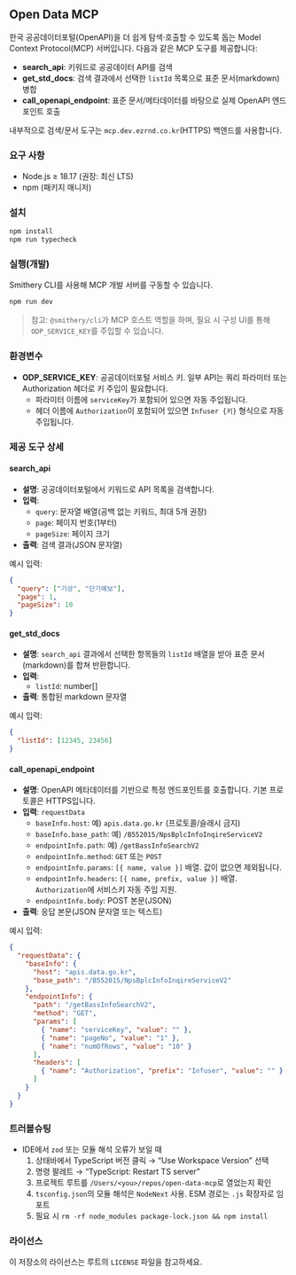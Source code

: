 ## Open Data MCP

한국 공공데이터포털(OpenAPI)을 더 쉽게 탐색·호출할 수 있도록 돕는 Model Context Protocol(MCP) 서버입니다. 다음과 같은 MCP 도구를 제공합니다:

- **search_api**: 키워드로 공공데이터 API를 검색
- **get_std_docs**: 검색 결과에서 선택한 `listId` 목록으로 표준 문서(markdown) 병합
- **call_openapi_endpoint**: 표준 문서/메타데이터를 바탕으로 실제 OpenAPI 엔드포인트 호출

내부적으로 검색/문서 도구는 `mcp.dev.ezrnd.co.kr`(HTTPS) 백엔드를 사용합니다.

### 요구 사항
- Node.js ≥ 18.17 (권장: 최신 LTS)
- npm (패키지 매니저)

### 설치
```bash
npm install
npm run typecheck
```

### 실행(개발)
Smithery CLI를 사용해 MCP 개발 서버를 구동할 수 있습니다.

```bash
npm run dev
```

> 참고: `@smithery/cli`가 MCP 호스트 역할을 하며, 필요 시 구성 UI를 통해 `ODP_SERVICE_KEY`를 주입할 수 있습니다.

### 환경변수
- **ODP_SERVICE_KEY**: 공공데이터포털 서비스 키. 일부 API는 쿼리 파라미터 또는 Authorization 헤더로 키 주입이 필요합니다.
  - 파라미터 이름에 `serviceKey`가 포함되어 있으면 자동 주입됩니다.
  - 헤더 이름에 `Authorization`이 포함되어 있으면 `Infuser {키}` 형식으로 자동 주입됩니다.

### 제공 도구 상세

#### search_api
- **설명**: 공공데이터포털에서 키워드로 API 목록을 검색합니다.
- **입력**:
  - `query`: 문자열 배열(공백 없는 키워드, 최대 5개 권장)
  - `page`: 페이지 번호(1부터)
  - `pageSize`: 페이지 크기
- **출력**: 검색 결과(JSON 문자열)

예시 입력:
```json
{
  "query": ["기상", "단기예보"],
  "page": 1,
  "pageSize": 10
}
```

#### get_std_docs
- **설명**: `search_api` 결과에서 선택한 항목들의 `listId` 배열을 받아 표준 문서(markdown)를 합쳐 반환합니다.
- **입력**:
  - `listId`: number[]
- **출력**: 통합된 markdown 문자열

예시 입력:
```json
{
  "listId": [12345, 23456]
}
```

#### call_openapi_endpoint
- **설명**: OpenAPI 메타데이터를 기반으로 특정 엔드포인트를 호출합니다. 기본 프로토콜은 HTTPS입니다.
- **입력**: `requestData`
  - `baseInfo.host`: 예) `apis.data.go.kr` (프로토콜/슬래시 금지)
  - `baseInfo.base_path`: 예) `/B552015/NpsBplcInfoInqireServiceV2`
  - `endpointInfo.path`: 예) `/getBassInfoSearchV2`
  - `endpointInfo.method`: `GET` 또는 `POST`
  - `endpointInfo.params`: `[{ name, value }]` 배열. 값이 없으면 제외됩니다.
  - `endpointInfo.headers`: `[{ name, prefix, value }]` 배열. `Authorization`에 서비스키 자동 주입 지원.
  - `endpointInfo.body`: POST 본문(JSON)
- **출력**: 응답 본문(JSON 문자열 또는 텍스트)

예시 입력:
```json
{
  "requestData": {
    "baseInfo": {
      "host": "apis.data.go.kr",
      "base_path": "/B552015/NpsBplcInfoInqireServiceV2"
    },
    "endpointInfo": {
      "path": "/getBassInfoSearchV2",
      "method": "GET",
      "params": [
        { "name": "serviceKey", "value": "" },
        { "name": "pageNo", "value": "1" },
        { "name": "numOfRows", "value": "10" }
      ],
      "headers": [
        { "name": "Authorization", "prefix": "Infuser", "value": "" }
      ]
    }
  }
}
```

### 트러블슈팅
- IDE에서 `zod` 또는 모듈 해석 오류가 보일 때
  1) 상태바에서 TypeScript 버전 클릭 → “Use Workspace Version” 선택
  2) 명령 팔레트 → “TypeScript: Restart TS server”
  3) 프로젝트 루트를 `/Users/<you>/repos/open-data-mcp`로 열었는지 확인
  4) `tsconfig.json`의 모듈 해석은 `NodeNext` 사용. ESM 경로는 `.js` 확장자로 임포트
  5) 필요 시 `rm -rf node_modules package-lock.json && npm install`

### 라이선스
이 저장소의 라이선스는 루트의 `LICENSE` 파일을 참고하세요.

